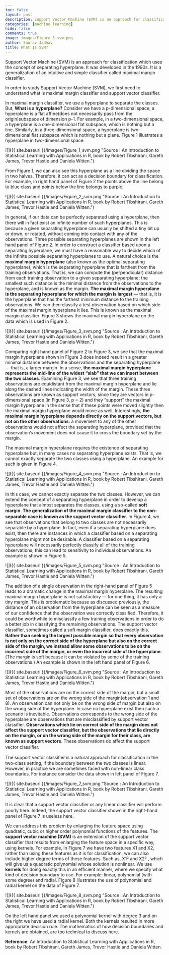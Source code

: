 ```yaml
---
toc: false
layout: post
description: Support Vector Machine (SVM) is an approach for classification which uses the concept of separating hyperplane.
categories: [machine learning]
hide: false
comments: true
image: images/Figure_3_svm.png
author: Saurav Jadhav
title: What Is SVM?
---
```


Support Vector Machine (SVM) is an approach for classification which uses the concept of separating hyperplane. It was developed in the 1990s. It is a generalization of an intuitive and simple classifier called maximal margin classifier.

In order to study Support Vector Machine (SVM), we first need to understand what is maximal margin classifier and support vector classifier.

In maximal margin classifier, we use a hyperplane to separate the classes. But, **What is a hyperplane?** Consider we have a p-dimensional space, a hyperplane is a flat affine(does not necessarily pass from the origin)subspace of dimension p-1. For example, in a two-dimensional space, a hyperplane is a one-dimensional flat subspace, which is nothing but a line. Similarly, in a three-dimensional space, a hyperplane is two-dimensional flat subspace which is nothing but a plane. Figure 1 illustrates a hyperplane in two-dimensional space.

![]({{ site.baseurl }}/images/Figure_1_svm.png "Source : An Introduction to Statistical Learning with Applications in R, book by Robert Tibshirani, Gareth James, Trevor Hastie and Daniela Witten.")

From Figure 1, we can also see this hyperplane as a line dividing the space in two halves. Therefore, it can act as a decision boundary for classification. For example, in right hand panel of Figure 2 the points above the line belong to blue class and points below the line belongs to purple.

![]({{ site.baseurl }}/images/Figure_2_svm.png "Source : An Introduction to Statistical Learning with Applications in R, book by Robert Tibshirani, Gareth James, Trevor Hastie and Daniela Witten.")

In general, if our data can be perfectly separated using a hyperplane, then there will in fact exist an inﬁnite number of such hyperplanes. This is because a given separating hyperplane can usually be shifted a tiny bit up or down, or rotated, without coming into contact with any of the observations. Three possible separating hyperplanes are shown in the left hand panel of Figure 2. In order to construct a classiﬁer based upon a separating hyperplane, we must have a reasonable way to decide which of the inﬁnite possible separating hyperplanes to use. A natural choice is the **maximal margin hyperplane** (also known as the optimal separating hyperplane), which is the separating hyperplane that is farthest from the training observations. That is, we can compute the (perpendicular) distance from each training observation to a given separating hyperplane; the smallest such distance is the minimal distance from the observations to the hyperplane, and is known as the margin. **The maximal margin hyperplane is the separating hyperplane for which the margin is largest** — that is, it is the hyperplane that has the farthest minimum distance to the training observations. We can then classify a test observation based on which side of the maximal margin hyperplane it lies. This is known as the maximal margin classiﬁer. Figure 3 shows the maximal margin hyperplane on the data which is used in Figure 2.

![]({{ site.baseurl }}/images/Figure_3_svm.png "Source : An Introduction to Statistical Learning with Applications in R, book by Robert Tibshirani, Gareth James, Trevor Hastie and Daniela Witten.")

Comparing right hand panel of Figure 2 to Figure 3, we see that the maximal margin hyperplane shown in Figure 3 does indeed result in a greater minimal distance between the observations and the separating hyperplane — that is, a larger margin. In a sense, **the maximal margin hyperplane represents the mid-line of the widest “slab” that we can insert between the two classes**. Examining Figure 3, we see that three training observations are equidistant from the maximal margin hyperplane and lie along the dashed lines indicating the width of the margin. These three observations are known as support vectors, since they are vectors in p-dimensional space (in Figure 3, p = 2) and they “support” the maximal margin hyperplane in the sense that if these points were moved slightly then the maximal margin hyperplane would move as well. Interestingly, **the maximal margin hyperplane depends directly on the support vectors, but not on the other observations**: a movement to any of the other observations would not aﬀect the separating hyperplane, provided that the observation’s movement does not cause it to cross the boundary set by the margin.

The maximal margin hyperplane requires the existence of separating hyperplane but, in many cases no separating hyperplane exists. That is, we cannot exactly separate the two classes using a hyperplane. An example for such is given in Figure 4.

![]({{ site.baseurl }}/images/Figure_4_svm.png "Source : An Introduction to Statistical Learning with Applications in R, book by Robert Tibshirani, Gareth James, Trevor Hastie and Daniela Witten.")

In this case, we cannot exactly separate the two classes. However, we can extend the concept of a separating hyperplane in order to develop a hyperplane that almost separates the classes, using a so-called **soft margin. The generalization of the maximal margin classiﬁer to the non-separable case is known as the support vector classiﬁer**. In Figure 4, we see that observations that belong to two classes are not necessarily separable by a hyperplane. In fact, even if a separating hyperplane does exist, then there are instances in which a classiﬁer based on a separating hyperplane might not be desirable. A classiﬁer based on a separating hyperplane will necessarily perfectly classify all of the training observations; this can lead to sensitivity to individual observations. An example is shown in Figure 5.

![]({{ site.baseurl }}/images/Figure_5_svm.png "Source : An Introduction to Statistical Learning with Applications in R, book by Robert Tibshirani, Gareth James, Trevor Hastie and Daniela Witten.")

The addition of a single observation in the right-hand panel of Figure 5 leads to a dramatic change in the maximal margin hyperplane. The resulting maximal margin hyperplane is not satisfactory — for one thing, it has only a tiny margin. This is problematic because as discussed previously, the distance of an observation from the hyperplane can be seen as a measure of our conﬁdence that the observation was correctly classiﬁed. Therefore, it could be worthwhile to misclassify a few training observations in order to do a better job in classifying the remaining observations. The support vector classiﬁer, sometimes called a soft margin classiﬁer, does exactly this. **Rather than seeking the largest possible margin so that every observation is not only on the correct side of the hyperplane but also on the correct side of the margin, we instead allow some observations to be on the incorrect side of the margin, or even the incorrect side of the hyperplane**. (The margin is soft because it can be violated by some of the training observations.) An example is shown in the left hand panel of Figure 6.

![]({{ site.baseurl }}/images/Figure_6_svm.png "Source : An Introduction to Statistical Learning with Applications in R, book by Robert Tibshirani, Gareth James, Trevor Hastie and Daniela Witten.")

Most of the observations are on the correct side of the margin, but a small set of observations are on the wrong side of the margin(observation 1 and 8). An observation can not only be on the wrong side of margin but also on the wrong side of the hyperplane. In case no hyperplane exist then such a scenario is inevitable. Observations corresponds to the wrong side of the hyperplane are observations that are misclassified by support vector classifier. **Observations which lie on correct side of the margin does not affect the support vector classifier, but the observations that lie directly on the margin, or on the wrong side of the margin for their class, are known as support vectors**. These observations do aﬀect the support vector classiﬁer.

The support vector classiﬁer is a natural approach for classiﬁcation in the two-class setting, if the boundary between the two classes is linear. However, in practice we are sometimes faced with non-linear class boundaries. For instance consider the data shown in left panel of Figure 7.

![]({{ site.baseurl }}/images/Figure_7_svm.png "Source : An Introduction to Statistical Learning with Applications in R, book by Robert Tibshirani, Gareth James, Trevor Hastie and Daniela Witten.")

It is clear that a support vector classiﬁer or any linear classiﬁer will perform poorly here. Indeed, the support vector classiﬁer shown in the right-hand panel of Figure 7 is useless here.

We can address this problem by enlarging the feature space using quadratic, cubic or higher order polynomial functions of the features. The **support vector machine (SVM)** is an extension of the support vector classiﬁer that results from enlarging the feature space in a speciﬁc way, using kernels. For example, In Figure 7 we have two features X1 and X2, rather than using these features as it is for classification, we can also include higher degree terms of these features. Such as, X1² and X2² , which will give us a quadratic polynomial whose solution is nonlinear. We use **kernels** for doing exactly this in an efficient manner, where we specify what kind of decision boundary to use. For example: linear, polynomial (with some degree) and radial. Figure 8 illustrates the use of polynomial and radial kernel on the data of Figure 7.

![]({{ site.baseurl }}/images/Figure_8_svm.png "Source : An Introduction to Statistical Learning with Applications in R, book by Robert Tibshirani, Gareth James, Trevor Hastie and Daniela Witten.")

On the left hand panel we used a polynomial kernel with degree 3 and on the right we have used a radial kernel. Both the kernels resulted in more appropriate decision rule. The mathematics of how decision boundaries and kernels are obtained, are too technical to discuss here.

**Reference**: An Introduction to Statistical Learning with Applications in R, book by Robert Tibshirani, Gareth James, Trevor Hastie and Daniela Witten.

